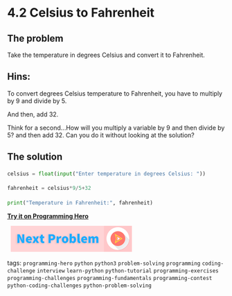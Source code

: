 # 4.2 Celsius to Fahrenheit

## The problem
Take the temperature in degrees Celsius and convert it to Fahrenheit.

## Hins:
  To convert degrees Celsius temperature to Fahrenheit, you have to multiply by 9 and divide by 5.
   
   And then, add 32.


Think for a second...How will you multiply a variable by 9 and then divide by 5? and then add 32. Can you do it without looking at the solution? 

## The solution
```python
celsius = float(input("Enter temperature in degrees Celsius: "))
 
fahrenheit = celsius*9/5+32
 
print("Temperature in Fahrenheit:", fahrenheit)
```
 
**[Try it on Programming Hero](https://play.google.com/store/apps/details?id=com.learnprogramming.codecamp)**

&nbsp;
[![Next Page](../assets/next-button.png)](Decimal-to-binary.md)
&nbsp;

tags:  `programming-hero`  `python`  `python3`  `problem-solving`  `programming`  `coding-challenge`  `interview`  `learn-python`  `python-tutorial`  `programming-exercises`  `programming-challenges`  `programming-fundamentals`  `programming-contest`  `python-coding-challenges`  `python-problem-solving`

